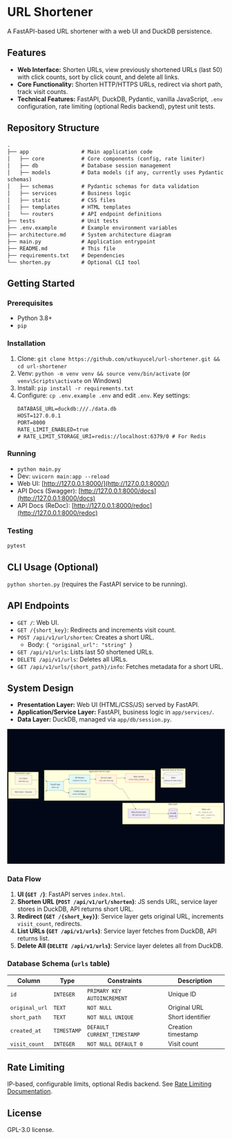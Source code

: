 # URL Shortener

A FastAPI-based URL shortener with a web UI and DuckDB persistence.

## Features
- **Web Interface:** Shorten URLs, view previously shortened URLs (last 50) with click counts, sort by click count, and delete all links.
- **Core Functionality:** Shorten HTTP/HTTPS URLs, redirect via short path, track visit counts.
- **Technical Features:** FastAPI, DuckDB, Pydantic, vanilla JavaScript, `.env` configuration, rate limiting (optional Redis backend), pytest unit tests.

## Repository Structure
```
.
├── app                 # Main application code
│   ├── core            # Core components (config, rate limiter)
│   ├── db              # Database session management
│   ├── models          # Data models (if any, currently uses Pydantic schemas)
│   ├── schemas         # Pydantic schemas for data validation
│   ├── services        # Business logic
│   ├── static          # CSS files
│   ├── templates       # HTML templates
│   └── routers         # API endpoint definitions
├── tests               # Unit tests
├── .env.example        # Example environment variables
├── architecture.md     # System architecture diagram
├── main.py             # Application entrypoint
├── README.md           # This file
├── requirements.txt    # Dependencies
└── shorten.py          # Optional CLI tool
```

## Getting Started

### Prerequisites
- Python 3.8+
- `pip`

### Installation
1. Clone: `git clone https://github.com/utkuyucel/url-shortener.git && cd url-shortener`
2. Venv: `python -m venv venv && source venv/bin/activate` (or `venv\Scripts\activate` on Windows)
3. Install: `pip install -r requirements.txt`
4. Configure: `cp .env.example .env` and edit `.env`.
   Key settings:
   ```
   DATABASE_URL=duckdb:///./data.db
   HOST=127.0.0.1
   PORT=8000
   RATE_LIMIT_ENABLED=true
   # RATE_LIMIT_STORAGE_URI=redis://localhost:6379/0 # For Redis
   ```

### Running
- `python main.py`
- Dev: `uvicorn main:app --reload`
- Web UI: [http://127.0.0.1:8000/](http://127.0.0.1:8000/)
- API Docs (Swagger): [http://127.0.0.1:8000/docs](http://127.0.0.1:8000/docs)
- API Docs (ReDoc): [http://127.0.0.1:8000/redoc](http://127.0.0.1:8000/redoc)

### Testing
```bash
pytest
```

## CLI Usage (Optional)
`python shorten.py` (requires the FastAPI service to be running).

## API Endpoints
- `GET /`: Web UI.
- `GET /{short_key}`: Redirects and increments visit count.
- `POST /api/v1/url/shorten`: Creates a short URL.
  - Body: `{ "original_url": "string" }`
- `GET /api/v1/urls`: Lists last 50 shortened URLs.
- `DELETE /api/v1/urls`: Deletes all URLs.
- `GET /api/v1/urls/{short_path}/info`: Fetches metadata for a short URL.

## System Design
- **Presentation Layer:** Web UI (HTML/CSS/JS) served by FastAPI.
- **Application/Service Layer:** FastAPI, business logic in `app/services/`.
- **Data Layer:** DuckDB, managed via `app/db/session.py`.

![Architecture Diagram](imgs/architecture_diagram.png)

### Data Flow
1.  **UI (`GET /`)**: FastAPI serves `index.html`.
2.  **Shorten URL (`POST /api/v1/url/shorten`)**: JS sends URL, service layer stores in DuckDB, API returns short URL.
3.  **Redirect (`GET /{short_key}`)**: Service layer gets original URL, increments `visit_count`, redirects.
4.  **List URLs (`GET /api/v1/urls`)**: Service layer fetches from DuckDB, API returns list.
5.  **Delete All (`DELETE /api/v1/urls`)**: Service layer deletes all from DuckDB.

### Database Schema (`urls` table)
| Column         | Type      | Constraints                 | Description          |
|----------------|-----------|-----------------------------|----------------------|
| `id`           | `INTEGER` | `PRIMARY KEY AUTOINCREMENT` | Unique ID            |
| `original_url` | `TEXT`    | `NOT NULL`                  | Original URL         |
| `short_path`   | `TEXT`    | `NOT NULL UNIQUE`           | Short identifier     |
| `created_at`   | `TIMESTAMP`| `DEFAULT CURRENT_TIMESTAMP` | Creation timestamp   |
| `visit_count`  | `INTEGER` | `NOT NULL DEFAULT 0`        | Visit count          |

## Rate Limiting
IP-based, configurable limits, optional Redis backend. See [Rate Limiting Documentation](docs/rate_limiting.md).

## License
GPL-3.0 license.
